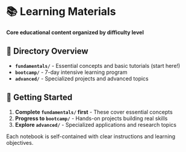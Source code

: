 # 📚 Learning Materials

**Core educational content organized by difficulty level**

## 🎯 **Directory Overview**

- **`fundamentals/`** - Essential concepts and basic tutorials (start here!)
- **`bootcamp/`** - 7-day intensive learning program
- **`advanced/`** - Specialized projects and advanced topics

## 🚀 **Getting Started**

1. **Complete `fundamentals/` first** - These cover essential concepts
2. **Progress to `bootcamp/`** - Hands-on projects building real skills  
3. **Explore `advanced/`** - Specialized applications and research topics

Each notebook is self-contained with clear instructions and learning objectives.
